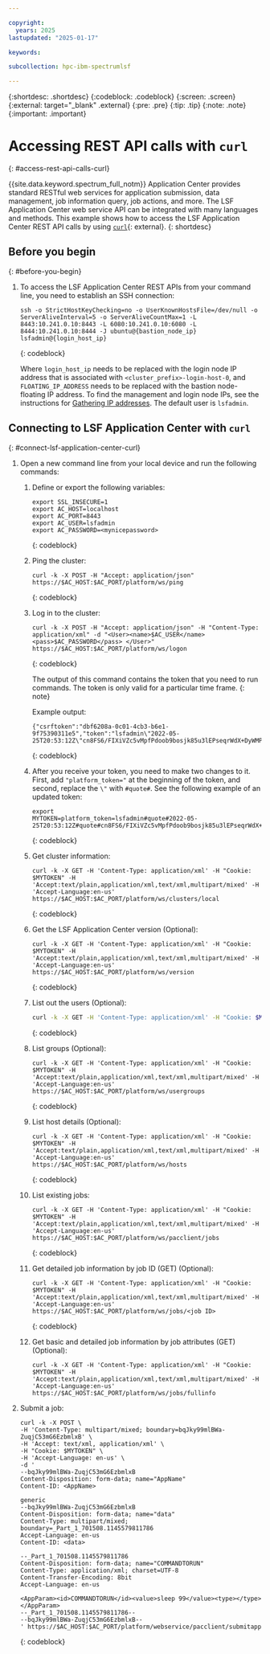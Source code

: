 ```yaml
---

copyright:
  years: 2025
lastupdated: "2025-01-17"

keywords: 

subcollection: hpc-ibm-spectrumlsf

---
```


{:shortdesc: .shortdesc}
{:codeblock: .codeblock}
{:screen: .screen}
{:external: target="_blank" .external}
{:pre: .pre}
{:tip: .tip}
{:note: .note}
{:important: .important}

# Accessing REST API calls with `curl`
{: #access-rest-api-calls-curl}

{{site.data.keyword.spectrum_full_notm}} Application Center provides standard RESTful web services for application submission, data management, job information query, job actions, and more. The LSF Application Center web service API can be integrated with many languages and methods. This example shows how to access the LSF Application Center REST API calls by using [`curl`](https://www.ibm.com/docs/en/slac/10.2.0?topic=reference-jobs){: external}.
{: shortdesc}

## Before you begin
{: #before-you-begin}

1. To access the LSF Application Center REST APIs from your command line, you need to establish an SSH connection:

    ```
    ssh -o StrictHostKeyChecking=no -o UserKnownHostsFile=/dev/null -o ServerAliveInterval=5 -o ServerAliveCountMax=1 -L 8443:10.241.0.10:8443 -L 6080:10.241.0.10:6080 -L 8444:10.241.0.10:8444 -J ubuntu@{bastion_node_ip} lsfadmin@{login_host_ip}
    ```
    {: codeblock}

    Where `login_host_ip` needs to be replaced with the login node IP address that is associated with `<cluster_prefix>-login-host-0`, and `FLOATING_IP_ADDRESS` needs to be replaced with the bastion node-floating IP address. To find the management and login node IPs, see the instructions for [Gathering IP addresses](/docs/ibm-spectrum-lsf?topic=ibm-spectrum-lsf-accessing-lsf-gui#gathering-ip-addresses). The default user is `lsfadmin`.

## Connecting to LSF Application Center with `curl`
{: #connect-lsf-application-center-curl}

1. Open a new command line from your local device and run the following commands:

    1. Define or export the following variables:

        ```text
        export SSL_INSECURE=1
        export AC_HOST=localhost
        export AC_PORT=8443
        export AC_USER=lsfadmin
        export AC_PASSWORD=<mynicepassword>
        ```
        {: codeblock}

    2. Ping the cluster:

        ```text
        curl -k -X POST -H "Accept: application/json" https://$AC_HOST:$AC_PORT/platform/ws/ping
        ```
        {: codeblock}

    3. Log in to the cluster:

        ```text
        curl -k -X POST -H "Accept: application/json" -H "Content-Type: application/xml" -d "<User><name>$AC_USER</name> <pass>$AC_PASSWORD</pass> </User>" https://$AC_HOST:$AC_PORT/platform/ws/logon
        ```
        {: codeblock}

        The output of this command contains the token that you need to run commands. The token is only valid for a particular time frame.
        {: note}

        Example output:

        ```text
        {"csrftoken":"dbf6208a-0c01-4cb3-b6e1-9f75390311e5","token":"lsfadmin\"2022-05-25T20:53:12Z\"cn8FS6/FIXiVZc5vMpfPdoob9bosjk85u3lEPseqrWdX+DyWMPYkYgPOC5UJ+a4m87zyjHDq1DhjIZyYx1X47SFGRS4MRzeah94l+EpNBazKilXsG8cVuYyUgtz9M0J6\"PBNNTKLPN3JlyOpnCqI7cg=="}
        ```
        {: codeblock}

    4. After you receive your token, you need to make two changes to it. First, add `"platform_token="` at the beginning of the token, and second, replace the `\"` with `#quote#`. See the following example of an updated token:

        ```text
        export
        MYTOKEN=platform_token=lsfadmin#quote#2022-05-25T20:53:12Z#quote#cn8FS6/FIXiVZc5vMpfPdoob9bosjk85u3lEPseqrWdX+DyWMPYkYgPOC5UJ+a4m87zyjHDq1DhjIZyYx1X47SFGRS4MRzeah94l+EpNBazKilXsG8cVuYyUgtz9M0J6#quote#PBNNTKLPN3JlyOpnCqI7cg==
        ```
        {: codeblock}

    5. Get cluster information:

        ```text
        curl -k -X GET -H 'Content-Type: application/xml' -H "Cookie: $MYTOKEN" -H 'Accept:text/plain,application/xml,text/xml,multipart/mixed' -H 'Accept-Language:en-us'  https://$AC_HOST:$AC_PORT/platform/ws/clusters/local
        ```
        {: codeblock}

    6. Get the LSF Application Center version (Optional):

        ```text
        curl -k -X GET -H 'Content-Type: application/xml' -H "Cookie: $MYTOKEN" -H 'Accept:text/plain,application/xml,text/xml,multipart/mixed' -H 'Accept-Language:en-us'  https://$AC_HOST:$AC_PORT/platform/ws/version
        ```
        {: codeblock}

    6. List out the users (Optional):

        ```bash
        curl -k -X GET -H 'Content-Type: application/xml' -H "Cookie: $MYTOKEN" -H 'Accept:text/plain,application/xml,text/xml,multipart/mixed' -H 'Accept-Language:en-us'   https://$AC_HOST:$AC_PORT/platform/ws/users
        ```
        {: codeblock}

    8. List groups (Optional):

        ```text
        curl -k -X GET -H 'Content-Type: application/xml' -H "Cookie: $MYTOKEN" -H 'Accept:text/plain,application/xml,text/xml,multipart/mixed' -H 'Accept-Language:en-us'   https://$AC_HOST:$AC_PORT/platform/ws/usergroups
        ```
        {: codeblock}

    9. List host details (Optional):

        ```text
        curl -k -X GET -H 'Content-Type: application/xml' -H "Cookie: $MYTOKEN" -H 'Accept:text/plain,application/xml,text/xml,multipart/mixed' -H 'Accept-Language:en-us'   https://$AC_HOST:$AC_PORT/platform/ws/hosts
        ```
        {: codeblock}

    10. List existing jobs:

        ```text
        curl -k -X GET -H 'Content-Type: application/xml' -H "Cookie: $MYTOKEN" -H 'Accept:text/plain,application/xml,text/xml,multipart/mixed' -H 'Accept-Language:en-us'   https://$AC_HOST:$AC_PORT/platform/ws/pacclient/jobs
        ```
        {: codeblock}

    11. Get detailed job information by job ID (GET) (Optional):

        ```text
        curl -k -X GET -H 'Content-Type: application/xml' -H "Cookie: $MYTOKEN" -H 'Accept:text/plain,application/xml,text/xml,multipart/mixed' -H 'Accept-Language:en-us'   https://$AC_HOST:$AC_PORT/platform/ws/jobs/<job ID>
        ```
        {: codeblock}

    12. Get basic and detailed job information by job attributes (GET) (Optional):

        ```text
        curl -k -X GET -H 'Content-Type: application/xml' -H "Cookie: $MYTOKEN" -H 'Accept:text/plain,application/xml,text/xml,multipart/mixed' -H 'Accept-Language:en-us'   https://$AC_HOST:$AC_PORT/platform/ws/jobs/fullinfo
        ```

2. Submit a job:

    ```curl
    curl -k -X POST \
    -H 'Content-Type: multipart/mixed; boundary=bqJky99mlBWa-ZuqjC53mG6EzbmlxB' \
    -H 'Accept: text/xml, application/xml' \
    -H "Cookie: $MYTOKEN" \
    -H 'Accept-Language: en-us' \
    -d '
    --bqJky99mlBWa-ZuqjC53mG6EzbmlxB
    Content-Disposition: form-data; name="AppName"
    Content-ID: <AppName>

    generic
    --bqJky99mlBWa-ZuqjC53mG6EzbmlxB
    Content-Disposition: form-data; name="data"
    Content-Type: multipart/mixed; boundary=_Part_1_701508.1145579811786
    Accept-Language: en-us
    Content-ID: <data>

    --_Part_1_701508.1145579811786
    Content-Disposition: form-data; name="COMMANDTORUN"
    Content-Type: application/xml; charset=UTF-8
    Content-Transfer-Encoding: 8bit
    Accept-Language: en-us

    <AppParam><id>COMMANDTORUN</id><value>sleep 99</value><type></type></AppParam>
    --_Part_1_701508.1145579811786--
    --bqJky99mlBWa-ZuqjC53mG6EzbmlxB--
    ' https://$AC_HOST:$AC_PORT/platform/webservice/pacclient/submitapp
    ```
    {: codeblock}
